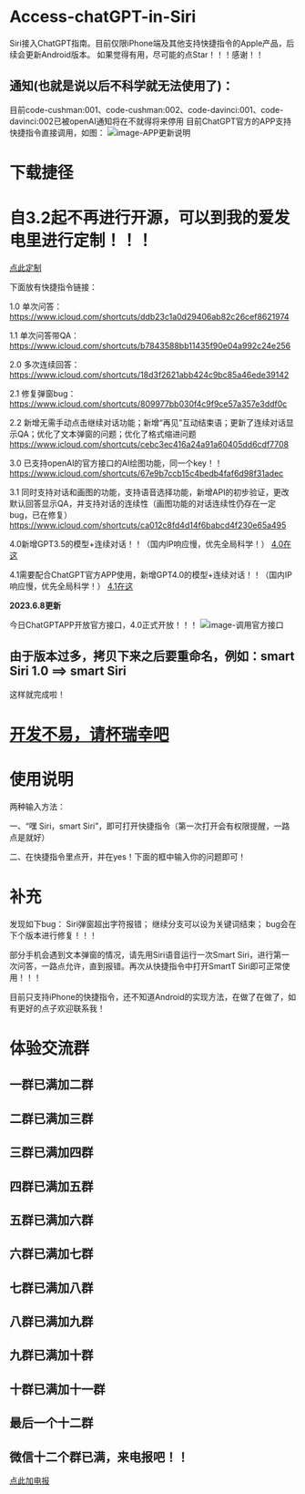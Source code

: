 # Access-chatGPT-in-Siri
Siri接入ChatGPT指南。目前仅限iPhone端及其他支持快捷指令的Apple产品，后续会更新Android版本。
如果觉得有用，尽可能的点Star！！！感谢！！

## 通知(也就是说以后不科学就无法使用了)：
目前code-cushman:001、code-cushman:002、code-davinci:001、code-davinci:002已被openAI通知将在不就得将来停用
目前ChatGPT官方的APP支持快捷指令直接调用，如图：
![image-APP更新说明](images/APP更新说明.jpg)


# 下载捷径
# 自3.2起不再进行开源，可以到我的爱发电里进行定制！！！
[点此定制](https://afdian.net/a/Daiyimo/plan)

下面放有快捷指令链接：

1.0 单次问答：
https://www.icloud.com/shortcuts/ddb23c1a0d29406ab82c26cef8621974

1.1 单次问答带QA：
https://www.icloud.com/shortcuts/b7843588bb11435f90e04a992c24e256

2.0 多次连续回答：
https://www.icloud.com/shortcuts/18d3f2621abb424c9bc85a46ede39142

2.1 修复弹窗bug：
https://www.icloud.com/shortcuts/809977bb030f4c9f9ce57a357e3ddf0c

2.2 新增无需手动点击继续对话功能；新增“再见”互动结束语；更新了连续对话显示QA；优化了文本弹窗的问题；优化了格式缩进问题
https://www.icloud.com/shortcuts/cebc3ec416a24a91a60405dd6cdf7708


3.0 已支持openAI的官方接口的AI绘图功能，同一个key！！
https://www.icloud.com/shortcuts/67e9b7ccb15c4bedb4faf6d98f31adec

3.1 同时支持对话和画图的功能，支持语音选择功能，新增API的初步验证，更改默认回答显示QA，并支持对话的连续性（画图功能的对话连续性仍存在一定bug，已在修复）
https://www.icloud.com/shortcuts/ca012c8fd4d14f6babcd4f230e65a495

4.0新增GPT3.5的模型+连续对话！！（国内IP响应慢，优先全局科学！）
[4.0在这](https://afdian.net/a/Daiyimo/plan)

4.1需要配合ChatGPT官方APP使用，新增GPT4.0的模型+连续对话！！（国内IP响应慢，优先全局科学！）
[4.1在这](https://afdian.net/a/Daiyimo/plan)


**2023.6.8更新**

今日ChatGPTAPP开放官方接口，4.0正式开放！！！
![image-调用官方接口](images/调用官方接口.jpg)

## 由于版本过多，拷贝下来之后要重命名，例如：smart Siri 1.0 ==> smart Siri



这样就完成啦！

# [开发不易，请杯瑞幸吧](https://afdian.net/a/Daiyimo/plan)


# 使用说明

两种输入方法：

一、“嘿 Siri，smart Siri”，即可打开快捷指令（第一次打开会有权限提醒，一路点是就好）

二、在快捷指令里点开，并在yes！下面的框中输入你的问题即可！

# 补充

发现如下bug：
Siri弹窗超出字符报错；
继续分支可以设为关键词结束；
bug会在下个版本进行修复！！！

部分手机会遇到文本弹窗的情况，请先用Siri语音运行一次Smart Siri，进行第一次问答，一路点允许，直到报错。再次从快捷指令中打开SmartT Siri即可正常使用！！！

目前只支持iPhone的快捷指令，还不知道Android的实现方法，在做了在做了，如有更好的点子欢迎联系我！

# 体验交流群
## 一群已满加二群
## 二群已满加三群
## 三群已满加四群
## 四群已满加五群
## 五群已满加六群
## 六群已满加七群
## 七群已满加八群
## 八群已满加九群
## 九群已满加十群
## 十群已满加十一群
## 最后一个十二群
## 微信十二个群已满，来电报吧！！

[点此加电报](https://t.me/+hp8xEg3PIU0yODA1)

